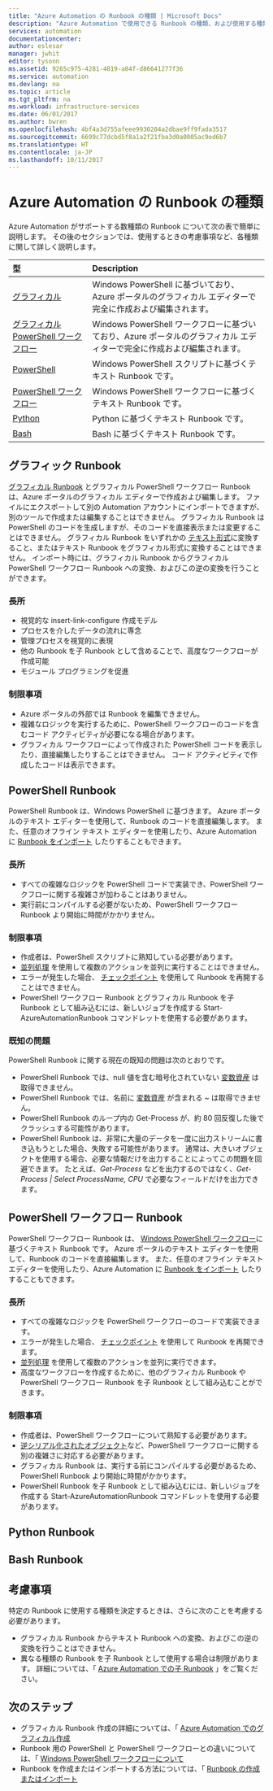```yaml
---
title: "Azure Automation の Runbook の種類 | Microsoft Docs"
description: "Azure Automation で使用できる Runbook の種類、および使用する種類を決定するときの考慮事項について説明します。 "
services: automation
documentationcenter: 
author: eslesar
manager: jwhit
editor: tysonn
ms.assetid: 9265c975-4281-4819-a84f-d86641277f36
ms.service: automation
ms.devlang: na
ms.topic: article
ms.tgt_pltfrm: na
ms.workload: infrastructure-services
ms.date: 06/01/2017
ms.author: bwren
ms.openlocfilehash: 4bf4a3d755afeee9930204a2dbae9ff9fada3517
ms.sourcegitcommit: 6699c77dcbd5f8a1a2f21fba3d0a0005ac9ed6b7
ms.translationtype: HT
ms.contentlocale: ja-JP
ms.lasthandoff: 10/11/2017
---
```

# <a name="azure-automation-runbook-types"></a>Azure Automation の Runbook の種類
Azure Automation がサポートする数種類の Runbook について次の表で簡単に説明します。  その後のセクションでは、使用するときの考慮事項など、各種類に関して詳しく説明します。

| 型 | Description |
|:--- |:--- |
| [グラフィカル](#graphical-runbooks) |Windows PowerShell に基づいており、Azure ポータルのグラフィカル エディターで完全に作成および編集されます。 |
| [グラフィカル PowerShell ワークフロー](#graphical-runbooks) |Windows PowerShell ワークフローに基づいており、Azure ポータルのグラフィカル エディターで完全に作成および編集されます。 |
| [PowerShell](#powershell-runbooks) |Windows PowerShell スクリプトに基づくテキスト Runbook です。 |
| [PowerShell ワークフロー](#powershell-workflow-runbooks) |Windows PowerShell ワークフローに基づくテキスト Runbook です。 |
| [Python](#python-runbooks) |Python に基づくテキスト Runbook です。 |
| [Bash](#bash-runbooks) |Bash に基づくテキスト Runbook です。 |

## <a name="graphical-runbooks"></a>グラフィック Runbook
[グラフィカル Runbook](automation-runbook-types.md#graphical-runbooks) とグラフィカル PowerShell ワークフロー Runbookは、Azure ポータルのグラフィカル エディターで作成および編集します。  ファイルにエクスポートして別の Automation アカウントにインポートできますが、別のツールで作成または編集することはできません。  グラフィカル Runbook は PowerShell のコードを生成しますが、そのコードを直接表示または変更することはできません。 グラフィカル Runbook をいずれかの [テキスト形式](automation-runbook-types.md)に変換すること、またはテキスト Runbook をグラフィカル形式に変換することはできません。 インポート時には、グラフィカル Runbook からグラフィカル PowerShell ワークフロー Runbook への変換、およびこの逆の変換を行うことができます。

### <a name="advantages"></a>長所
* 視覚的な insert-link-configure 作成モデル  
* プロセスを介したデータの流れに専念  
* 管理プロセスを視覚的に表現  
* 他の Runbook を子 Runbook として含めることで、高度なワークフローが作成可能  
* モジュール プログラミングを促進  


### <a name="limitations"></a>制限事項
* Azure ポータルの外部では Runbook を編集できません。
* 複雑なロジックを実行するために、PowerShell ワークフローのコードを含むコード アクティビティが必要になる場合があります。
* グラフィカル ワークフローによって作成された PowerShell コードを表示したり、直接編集したりすることはできません。 コード アクティビティで作成したコードは表示できます。

## <a name="powershell-runbooks"></a>PowerShell Runbook
PowerShell Runbook は、Windows PowerShell に基づきます。  Azure ポータルのテキスト エディターを使用して、Runbook のコードを直接編集します。  また、任意のオフライン テキスト エディターを使用したり、Azure Automation に [Runbook をインポート](http://msdn.microsoft.com/library/azure/dn643637.aspx) したりすることもできます。

### <a name="advantages"></a>長所
* すべての複雑なロジックを PowerShell コードで実装でき、PowerShell ワークフローに関する複雑さが加わることはありません。 
* 実行前にコンパイルする必要がないため、PowerShell ワークフロー Runbook より開始に時間がかかりません。

### <a name="limitations"></a>制限事項
* 作成者は、PowerShell スクリプトに熟知している必要があります。
* [並列処理](automation-powershell-workflow.md#parallel-processing) を使用して複数のアクションを並列に実行することはできません。
* エラーが発生した場合、 [チェックポイント](automation-powershell-workflow.md#checkpoints) を使用して Runbook を再開することはできません。
* PowerShell ワークフロー Runbook とグラフィカル Runbook を子 Runbook として組み込むには、新しいジョブを作成する Start-AzureAutomationRunbook コマンドレットを使用する必要があります。

### <a name="known-issues"></a>既知の問題
PowerShell Runbook に関する現在の既知の問題は次のとおりです。

* PowerShell Runbook では、null 値を含む暗号化されていない [変数資産](automation-variables.md) は取得できません。
* PowerShell Runbook では、名前に [変数資産](automation-variables.md) が含まれる *~* は取得できません。
* PowerShell Runbook のループ内の Get-Process が、約 80 回反復した後でクラッシュする可能性があります。 
* PowerShell Runbook は、非常に大量のデータを一度に出力ストリームに書き込もうとした場合、失敗する可能性があります。   通常は、大きいオブジェクトを使用する場合、必要な情報だけを出力することによってこの問題を回避できます。  たとえば、*Get-Process* などを出力するのではなく、*Get-Process | Select ProcessName, CPU* で必要なフィールドだけを出力できます。

## <a name="powershell-workflow-runbooks"></a>PowerShell ワークフロー Runbook
PowerShell ワークフロー Runbook は、 [Windows PowerShell ワークフロー](automation-powershell-workflow.md)に基づくテキスト Runbook です。  Azure ポータルのテキスト エディターを使用して、Runbook のコードを直接編集します。  また、任意のオフライン テキスト エディターを使用したり、Azure Automation に [Runbook をインポート](http://msdn.microsoft.com/library/azure/dn643637.aspx) したりすることもできます。

### <a name="advantages"></a>長所
* すべての複雑なロジックを PowerShell ワークフローのコードで実装できます。
* エラーが発生した場合、 [チェックポイント](automation-powershell-workflow.md#checkpoints) を使用して Runbook を再開できます。
* [並列処理](automation-powershell-workflow.md#parallel-processing) を使用して複数のアクションを並列に実行できます。
* 高度なワークフローを作成するために、他のグラフィカル Runbook や PowerShell ワークフロー Runbook を子 Runbook として組み込むことができます。

### <a name="limitations"></a>制限事項
* 作成者は、PowerShell ワークフローについて熟知する必要があります。
* [逆シリアル化されたオブジェクト](automation-powershell-workflow.md#code-changes)など、PowerShell ワークフローに関する別の複雑さに対応する必要があります。
* グラフィカル Runbook は、実行する前にコンパイルする必要があるため、PowerShell Runbook より開始に時間がかかります。
* PowerShell Runbook を子 Runbook として組み込むには、新しいジョブを作成する Start-AzureAutomationRunbook コマンドレットを使用する必要があります。

## <a name="python-runbooks"></a>Python Runbook

## <a name="bash-runbooks"></a>Bash Runbook

## <a name="considerations"></a>考慮事項
特定の Runbook に使用する種類を決定するときは、さらに次のことを考慮する必要があります。

* グラフィカル Runbook からテキスト Runbook への変換、およびこの逆の変換を行うことはできません。
* 異なる種類の Runbook を子 Runbook として使用する場合は制限があります。  詳細については、「 [Azure Automation での子 Runbook](automation-child-runbooks.md) 」をご覧ください。

## <a name="next-steps"></a>次のステップ
* グラフィカル Runbook 作成の詳細については、「 [Azure Automation でのグラフィカル作成](automation-graphical-authoring-intro.md)
* Runbook 用の PowerShell と PowerShell ワークフローとの違いについては、「 [Windows PowerShell ワークフローについて](automation-powershell-workflow.md)
* Runbook を作成またはインポートする方法については、「 [Runbook の作成またはインポート](automation-creating-importing-runbook.md)

